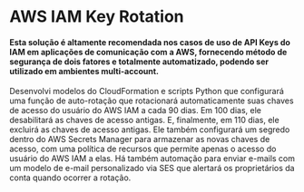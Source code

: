 # AWS IAM Key Rotation

#### Esta solução é altamente recomendada nos casos de uso de API Keys do IAM em aplicações de comunicação com a AWS, fornecendo método de segurança de dois fatores e totalmente automatizado, podendo ser utilizado em ambientes multi-account.

Desenvolvi modelos do CloudFormation e scripts Python que configurará uma função de auto-rotação que rotacionará automaticamente suas chaves de acesso do usuário do AWS IAM a cada 90 dias. Em 100 dias, ele desabilitará as chaves de acesso antigas. E, finalmente, em 110 dias, ele excluirá as chaves de acesso antigas. Ele também configurará um segredo dentro do AWS Secrets Manager para armazenar as novas chaves de acesso, com uma política de recursos que permite apenas o acesso do usuário do AWS IAM a elas. Há também automação para enviar e-mails com um modelo de e-mail personalizado via SES que alertará os proprietários da conta quando ocorrer a rotação.